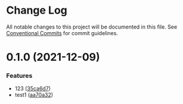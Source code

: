 # Change Log

All notable changes to this project will be documented in this file.
See [Conventional Commits](https://conventionalcommits.org) for commit guidelines.

# 0.1.0 (2021-12-09)


### Features

* 123 ([35ca6d7](https://github.com/flyflter/gpmbc-web/commit/35ca6d7d723010fe7224842b734a6330a5a16109))
* test1 ([aa70a32](https://github.com/flyflter/gpmbc-web/commit/aa70a327b580dcc99e71c93015c448f9c5ae3eec))
